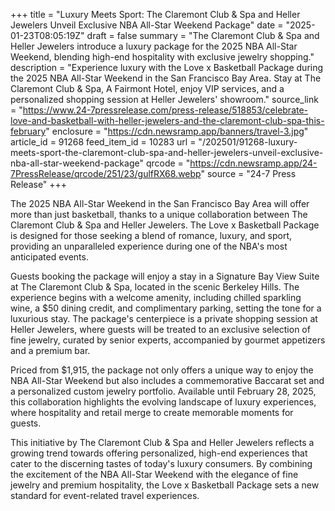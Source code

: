 +++
title = "Luxury Meets Sport: The Claremont Club & Spa and Heller Jewelers Unveil Exclusive NBA All-Star Weekend Package"
date = "2025-01-23T08:05:19Z"
draft = false
summary = "The Claremont Club & Spa and Heller Jewelers introduce a luxury package for the 2025 NBA All-Star Weekend, blending high-end hospitality with exclusive jewelry shopping."
description = "Experience luxury with the Love x Basketball Package during the 2025 NBA All-Star Weekend in the San Francisco Bay Area. Stay at The Claremont Club & Spa, A Fairmont Hotel, enjoy VIP services, and a personalized shopping session at Heller Jewelers' showroom."
source_link = "https://www.24-7pressrelease.com/press-release/518853/celebrate-love-and-basketball-with-heller-jewelers-and-the-claremont-club-spa-this-february"
enclosure = "https://cdn.newsramp.app/banners/travel-3.jpg"
article_id = 91268
feed_item_id = 10283
url = "/202501/91268-luxury-meets-sport-the-claremont-club-spa-and-heller-jewelers-unveil-exclusive-nba-all-star-weekend-package"
qrcode = "https://cdn.newsramp.app/24-7PressRelease/qrcode/251/23/gulfRX68.webp"
source = "24-7 Press Release"
+++

<p>The 2025 NBA All-Star Weekend in the San Francisco Bay Area will offer more than just basketball, thanks to a unique collaboration between The Claremont Club & Spa and Heller Jewelers. The Love x Basketball Package is designed for those seeking a blend of romance, luxury, and sport, providing an unparalleled experience during one of the NBA's most anticipated events.</p><p>Guests booking the package will enjoy a stay in a Signature Bay View Suite at The Claremont Club & Spa, located in the scenic Berkeley Hills. The experience begins with a welcome amenity, including chilled sparkling wine, a $50 dining credit, and complimentary parking, setting the tone for a luxurious stay. The package's centerpiece is a private shopping session at Heller Jewelers, where guests will be treated to an exclusive selection of fine jewelry, curated by senior experts, accompanied by gourmet appetizers and a premium bar.</p><p>Priced from $1,915, the package not only offers a unique way to enjoy the NBA All-Star Weekend but also includes a commemorative Baccarat set and a personalized custom jewelry portfolio. Available until February 28, 2025, this collaboration highlights the evolving landscape of luxury experiences, where hospitality and retail merge to create memorable moments for guests.</p><p>This initiative by The Claremont Club & Spa and Heller Jewelers reflects a growing trend towards offering personalized, high-end experiences that cater to the discerning tastes of today's luxury consumers. By combining the excitement of the NBA All-Star Weekend with the elegance of fine jewelry and premium hospitality, the Love x Basketball Package sets a new standard for event-related travel experiences.</p>